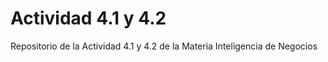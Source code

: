 # Actividad 4.1 y 4.2

Repositorio de la Actividad 4.1 y 4.2 de la Materia Inteligencia de Negocios
